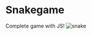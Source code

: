 # Snakegame
Complete game with JS!
![snake](https://user-images.githubusercontent.com/120646806/208109877-227a70ad-fe96-4f85-842b-23077b14d58f.png)
